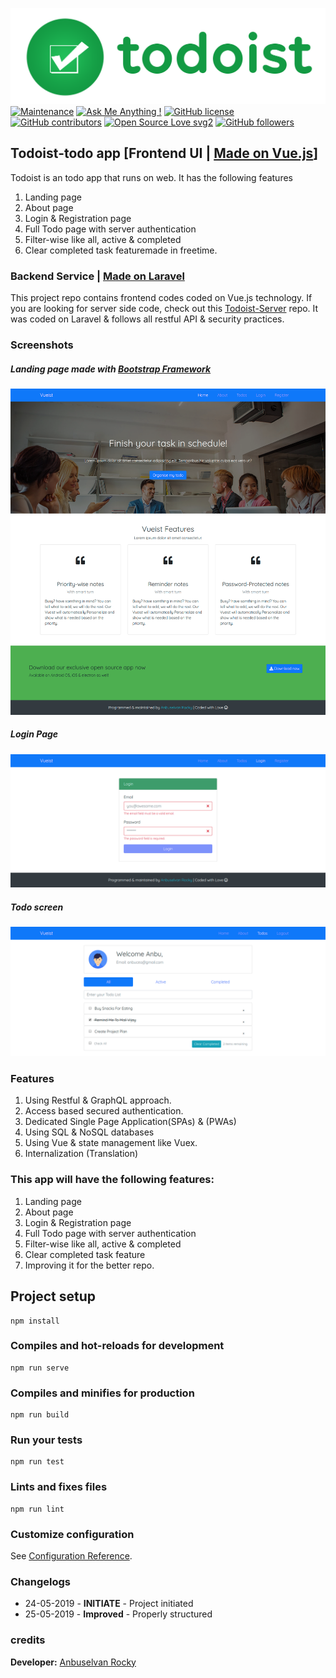![Todoist Logo](/screenshots/todoist-logo.png?raw=true "Todoist Logo")
[![Maintenance](https://img.shields.io/badge/Maintained%3F-yes-green.svg)](https://github.com/anburocky3/todoist-ui/graphs/commit-activity)
[![Ask Me Anything !](https://img.shields.io/badge/Ask%20me-anything-1abc9c.svg)](https://GitHub.com/anburocky3/todoist-ui)
[![GitHub license](https://img.shields.io/github/license/anburocky3/todoist-ui.svg)](https://github.com/anburocky3/todoist-ui/blob/master/LICENSE)
[![GitHub contributors](https://img.shields.io/github/contributors/anburocky3/todoist-ui.svg)](https://GitHub.com/anburocky3/todoist-ui/graphs/contributors/)
[![Open Source Love svg2](https://badges.frapsoft.com/os/v2/open-source.svg?v=103)](https://github.com/ellerbrock/open-source-badges/)
[![GitHub followers](https://img.shields.io/github/followers/anburocky3.svg?style=social&label=Follow&maxAge=2592000)](https://github.com/anburocky3?tab=followers)

## Todoist-todo app [Frontend UI | [Made on Vue.js](www.vuejs.org)]
Todoist is an todo app that runs on web. It has the following features
1. Landing page
2. About page
3. Login & Registration page
4. Full Todo page with server authentication
5. Filter-wise like all, active & completed
6. Clear completed task featuremade in freetime.

### Backend Service | [Made on Laravel](www.laravel.com) 
This project repo contains frontend codes coded on Vue.js technology. If you are looking for server side code, check out this [Todoist-Server](https://github.com/anburocky3/todoist-server) repo. It was coded on Laravel & follows all restful API & security practices. 

### Screenshots
##### Landing page made with [Bootstrap Framework](www.getbootstrap.com)
![Homepage](/screenshots/1.png?raw=true "Homepage")

##### Login Page
![Loginpage](/screenshots/2.png?raw=true "Login Page")

##### Todo screen
![Todoapp](/screenshots/3.png?raw=true "Todoapp")


### Features
1. Using Restful & GraphQL approach.
2. Access based secured authentication.
3. Dedicated Single Page Application(SPAs) & (PWAs)
4. Using SQL & NoSQL databases
5. Using Vue & state management like Vuex.
6. Internalization (Translation)

### This app will have the following features:
1. Landing page
2. About page
3. Login & Registration page
4. Full Todo page with server authentication
5. Filter-wise like all, active & completed
6. Clear completed task feature
7. Improving it for the better repo.



## Project setup
```
npm install
```

### Compiles and hot-reloads for development
```
npm run serve
```

### Compiles and minifies for production
```
npm run build
```

### Run your tests
```
npm run test
```

### Lints and fixes files
```
npm run lint
```

### Customize configuration
See [Configuration Reference](https://cli.vuejs.org/config/).

### Changelogs

* 24-05-2019 - **INITIATE** - Project initiated
* 25-05-2019 - **Improved** - Properly structured


### credits
**Developer:** [Anbuselvan Rocky](https://fb.me/anburocky3)
